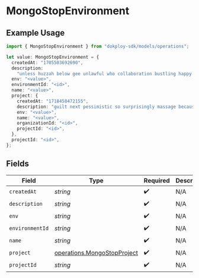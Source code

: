# MongoStopEnvironment

## Example Usage

```typescript
import { MongoStopEnvironment } from "dokploy-sdk/models/operations";

let value: MongoStopEnvironment = {
  createdAt: "1705503692690",
  description:
    "unless huzzah below gee unlawful who collaboration bustling happy unbearably",
  env: "<value>",
  environmentId: "<id>",
  name: "<value>",
  project: {
    createdAt: "1718458472155",
    description: "guilt next pessimistic so surprisingly massage because",
    env: "<value>",
    name: "<value>",
    organizationId: "<id>",
    projectId: "<id>",
  },
  projectId: "<id>",
};
```

## Fields

| Field                                                                      | Type                                                                       | Required                                                                   | Description                                                                |
| -------------------------------------------------------------------------- | -------------------------------------------------------------------------- | -------------------------------------------------------------------------- | -------------------------------------------------------------------------- |
| `createdAt`                                                                | *string*                                                                   | :heavy_check_mark:                                                         | N/A                                                                        |
| `description`                                                              | *string*                                                                   | :heavy_check_mark:                                                         | N/A                                                                        |
| `env`                                                                      | *string*                                                                   | :heavy_check_mark:                                                         | N/A                                                                        |
| `environmentId`                                                            | *string*                                                                   | :heavy_check_mark:                                                         | N/A                                                                        |
| `name`                                                                     | *string*                                                                   | :heavy_check_mark:                                                         | N/A                                                                        |
| `project`                                                                  | [operations.MongoStopProject](../../models/operations/mongostopproject.md) | :heavy_check_mark:                                                         | N/A                                                                        |
| `projectId`                                                                | *string*                                                                   | :heavy_check_mark:                                                         | N/A                                                                        |